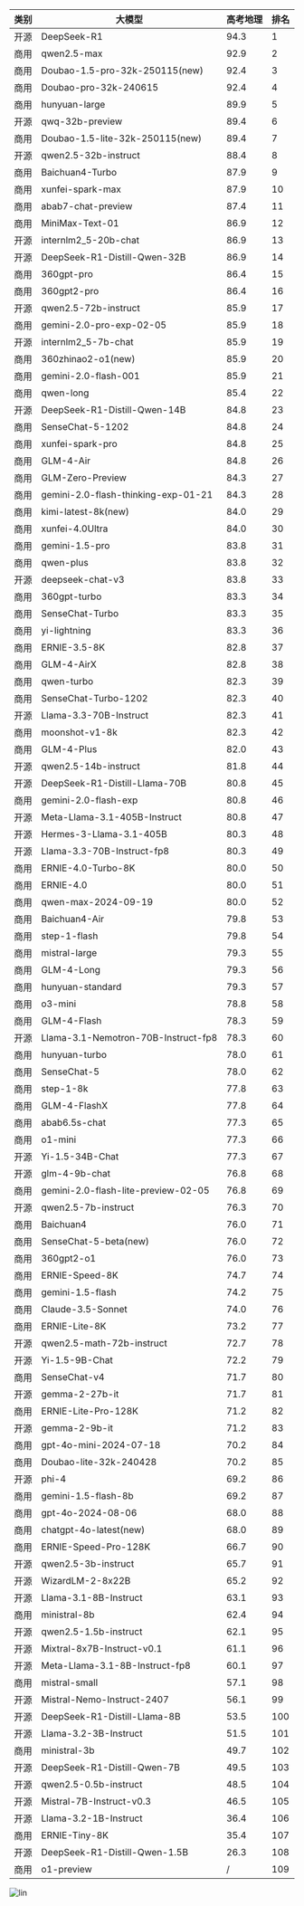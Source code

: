 
| 类别 | 大模型                         | 高考地理 | 排名 |
|-----|------------------------------|---------|----|
|开源|DeepSeek-R1|94.3|1|
|商用|qwen2.5-max|92.9|2|
|商用|Doubao-1.5-pro-32k-250115(new)|92.4|3|
|商用|Doubao-pro-32k-240615|92.4|4|
|商用|hunyuan-large|89.9|5|
|开源|qwq-32b-preview|89.4|6|
|商用|Doubao-1.5-lite-32k-250115(new)|89.4|7|
|开源|qwen2.5-32b-instruct|88.4|8|
|商用|Baichuan4-Turbo|87.9|9|
|商用|xunfei-spark-max|87.9|10|
|商用|abab7-chat-preview|87.4|11|
|商用|MiniMax-Text-01|86.9|12|
|开源|internlm2_5-20b-chat|86.9|13|
|开源|DeepSeek-R1-Distill-Qwen-32B|86.9|14|
|商用|360gpt-pro|86.4|15|
|商用|360gpt2-pro|86.4|16|
|开源|qwen2.5-72b-instruct|85.9|17|
|商用|gemini-2.0-pro-exp-02-05|85.9|18|
|开源|internlm2_5-7b-chat|85.9|19|
|商用|360zhinao2-o1(new)|85.9|20|
|商用|gemini-2.0-flash-001|85.9|21|
|商用|qwen-long|85.4|22|
|开源|DeepSeek-R1-Distill-Qwen-14B|84.8|23|
|商用|SenseChat-5-1202|84.8|24|
|商用|xunfei-spark-pro|84.8|25|
|商用|GLM-4-Air|84.8|26|
|商用|GLM-Zero-Preview|84.3|27|
|商用|gemini-2.0-flash-thinking-exp-01-21|84.3|28|
|商用|kimi-latest-8k(new)|84.0|29|
|商用|xunfei-4.0Ultra|84.0|30|
|商用|gemini-1.5-pro|83.8|31|
|商用|qwen-plus|83.8|32|
|开源|deepseek-chat-v3|83.8|33|
|商用|360gpt-turbo|83.3|34|
|商用|SenseChat-Turbo|83.3|35|
|商用|yi-lightning|83.3|36|
|商用|ERNIE-3.5-8K|82.8|37|
|商用|GLM-4-AirX|82.8|38|
|商用|qwen-turbo|82.3|39|
|商用|SenseChat-Turbo-1202|82.3|40|
|开源|Llama-3.3-70B-Instruct|82.3|41|
|商用|moonshot-v1-8k|82.3|42|
|商用|GLM-4-Plus|82.0|43|
|开源|qwen2.5-14b-instruct|81.8|44|
|开源|DeepSeek-R1-Distill-Llama-70B|80.8|45|
|商用|gemini-2.0-flash-exp|80.8|46|
|开源|Meta-Llama-3.1-405B-Instruct|80.8|47|
|开源|Hermes-3-Llama-3.1-405B|80.3|48|
|开源|Llama-3.3-70B-Instruct-fp8|80.3|49|
|商用|ERNIE-4.0-Turbo-8K|80.0|50|
|商用|ERNIE-4.0|80.0|51|
|商用|qwen-max-2024-09-19|80.0|52|
|商用|Baichuan4-Air|79.8|53|
|商用|step-1-flash|79.8|54|
|商用|mistral-large|79.3|55|
|商用|GLM-4-Long|79.3|56|
|商用|hunyuan-standard|79.3|57|
|商用|o3-mini|78.8|58|
|商用|GLM-4-Flash|78.3|59|
|开源|Llama-3.1-Nemotron-70B-Instruct-fp8|78.3|60|
|商用|hunyuan-turbo|78.0|61|
|商用|SenseChat-5|78.0|62|
|商用|step-1-8k|77.8|63|
|商用|GLM-4-FlashX|77.8|64|
|商用|abab6.5s-chat|77.3|65|
|商用|o1-mini|77.3|66|
|开源|Yi-1.5-34B-Chat|77.3|67|
|开源|glm-4-9b-chat|76.8|68|
|商用|gemini-2.0-flash-lite-preview-02-05|76.8|69|
|开源|qwen2.5-7b-instruct|76.3|70|
|商用|Baichuan4|76.0|71|
|商用|SenseChat-5-beta(new)|76.0|72|
|商用|360gpt2-o1|76.0|73|
|商用|ERNIE-Speed-8K|74.7|74|
|商用|gemini-1.5-flash|74.2|75|
|商用|Claude-3.5-Sonnet|74.0|76|
|商用|ERNIE-Lite-8K|73.2|77|
|开源|qwen2.5-math-72b-instruct|72.7|78|
|开源|Yi-1.5-9B-Chat|72.2|79|
|商用|SenseChat-v4|71.7|80|
|开源|gemma-2-27b-it|71.7|81|
|商用|ERNIE-Lite-Pro-128K|71.2|82|
|开源|gemma-2-9b-it|71.2|83|
|商用|gpt-4o-mini-2024-07-18|70.2|84|
|商用|Doubao-lite-32k-240428|70.2|85|
|开源|phi-4|69.2|86|
|商用|gemini-1.5-flash-8b|69.2|87|
|商用|gpt-4o-2024-08-06|68.0|88|
|商用|chatgpt-4o-latest(new)|68.0|89|
|商用|ERNIE-Speed-Pro-128K|66.7|90|
|开源|qwen2.5-3b-instruct|65.7|91|
|开源|WizardLM-2-8x22B|65.2|92|
|开源|Llama-3.1-8B-Instruct|63.1|93|
|商用|ministral-8b|62.4|94|
|开源|qwen2.5-1.5b-instruct|62.1|95|
|开源|Mixtral-8x7B-Instruct-v0.1|61.1|96|
|开源|Meta-Llama-3.1-8B-Instruct-fp8|60.1|97|
|商用|mistral-small|57.1|98|
|开源|Mistral-Nemo-Instruct-2407|56.1|99|
|开源|DeepSeek-R1-Distill-Llama-8B|53.5|100|
|开源|Llama-3.2-3B-Instruct|51.5|101|
|商用|ministral-3b|49.7|102|
|开源|DeepSeek-R1-Distill-Qwen-7B|49.5|103|
|开源|qwen2.5-0.5b-instruct|48.5|104|
|开源|Mistral-7B-Instruct-v0.3|46.5|105|
|开源|Llama-3.2-1B-Instruct|36.4|106|
|商用|ERNIE-Tiny-8K|35.4|107|
|开源|DeepSeek-R1-Distill-Qwen-1.5B|26.3|108|
|商用|o1-preview|/|109|


![lin](../pic/gaokao-geography.png)
